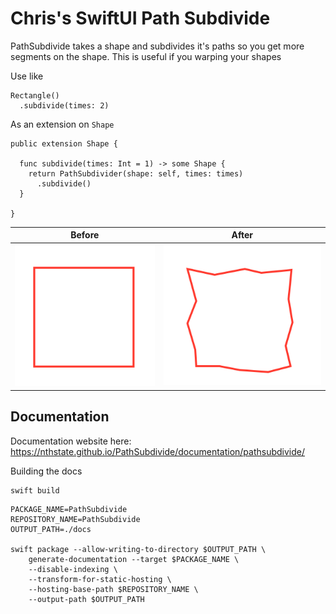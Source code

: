 # Chris's SwiftUI Path Subdivide

PathSubdivide takes a shape and subdivides it's paths so you get more segments
on the shape. This is useful if you warping your shapes

Use like

```
Rectangle()
  .subdivide(times: 2)
```

As an extension on `Shape`

```
public extension Shape {
  
  func subdivide(times: Int = 1) -> some Shape {
    return PathSubdivider(shape: self, times: times)
      .subdivide()
  }
  
}
```

| Before | After |
|--------|-------|
![Before](Sources/PathSubdivide/PathSubdivide.docc/Resources/Images/01_Rectangle.png)|![After](Sources/PathSubdivide/PathSubdivide.docc/Resources/Images/04_Rectangle.png)


## Documentation

Documentation website here: https://nthstate.github.io/PathSubdivide/documentation/pathsubdivide/

Building the docs

```
swift build
```

```
PACKAGE_NAME=PathSubdivide
REPOSITORY_NAME=PathSubdivide
OUTPUT_PATH=./docs

swift package --allow-writing-to-directory $OUTPUT_PATH \
    generate-documentation --target $PACKAGE_NAME \
    --disable-indexing \
    --transform-for-static-hosting \
    --hosting-base-path $REPOSITORY_NAME \
    --output-path $OUTPUT_PATH
 ```